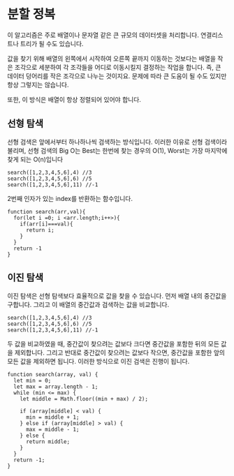 # 분할 정복

이 알고리즘은 주로 배열이나 문자열 같은 큰 규모의 데이터셋을 처리합니다.
연결리스트나 트리가 될 수도 있습니다.

값을 찾기 위해 배열의 왼쪽에서 시작하여 오른쪽 끝까지 이동하는 것보다는
배열을 작은 조각으로 세분하여 각 조각들을 어디로 이동시킬지 결정하는 작업을 합니다.
즉, 큰 데이터 덩어리를 작은 조각으로 나누는 것이지요.
문제에 따라 큰 도움이 될 수도 있지만 항상 그렇지는 않습니다.

또한, 이 방식은 배열이 항상 정렬되어 있어야 합니다.

## 선형 탐색
선형 검색은 앞에서부터 하나하나씩 검색하는 방식입니다.
 이러한 이유로 선형 검색이라 불리며, 선형 검색의 Big O는 Best는 한번에 찾는 경우의 O(1),
Worst는 가장 마지막에 찾게 되는 O(n)입니다
```
search([1,2,3,4,5,6],4) //3
search([1,2,3,4,5,6],6) //5
search([1,2,3,4,5,6],11) //-1
```
2번째 인자가 있는 index를 반환하는 함수입니다.


```
function search(arr,val){
  for(let i =0; i <arr.length;i++>){
    if(arr[i]===val){
      return i;
    }
  }
  return -1
}
```

## 이진 탐색
이진 탐색은  선형 탐색보다 효율적으로 값을 찾을 수 있습니다.
먼저 배열 내의 중간값을 구합니다.
그리고 이 배열의 중간값과 검색하는 값을 비교합니다. 
```
search([1,2,3,4,5,6],4) //3
search([1,2,3,4,5,6],6) //5
search([1,2,3,4,5,6],11) //-1

```
두 값을 비교하였을 때, 중간값이 찾으려는 값보다 크다면 중간값을 포함한 뒤의 모든 값을 제외합니다.
그리고 반대로 중간값이 찾으려는 값보다 작으면, 중간값을 포함한 앞의 모든 값을 제외하면 됩니다. 
이러한 방식으로 이진 검색은 진행이 됩니다.

```
function search(array, val) {
  let min = 0;
  let max = array.length - 1;
  while (min <= max) {
    let middle = Math.floor((min + max) / 2);

    if (array[middle] < val) {
      min = middle + 1;
    } else if (array[middle] > val) {
      max = middle - 1;
    } else {
      return middle;
    }
  }
  return -1;
}

```